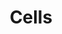 ---
draft: false
title: Cells
content:
  id: cells
  name: Cells
  logo: /images/applications/documentation/cells/logo.png
  website: https://pydio.com/en
  iframe_website: /website-iframe/applications/documentation/cells
  dashboardImage: /images/applications/documentation/cells/screenshot-1.png
  short_description: Pydio Cells is the Document Sharing, Management, and Collaboration platform.
  description: Pydio Cells is the Document Sharing, Management, and Collaboration platform. it gives you full control of your documents and files – combining fast performance, huge file transfer sizes, granular security, and advanced workflow automation in a single, powerful platform.
  features:
    - title: Pydio Cells Document Sharing & Collaboration
      description: Pydio Cells is an open-core, self-hosted Document Sharing and Collaboration platform (DSC) specifically designed for organizations that need advanced document sharing and collaboration without security trade-offs or compliance issues.
    - title: Collaborate Efficiently
      description: Work together in real-time on all common document formats directly in your browser, using Collabora Online Office Suite or OnlyOffice. Create your own collaboration spaces. Invite people to join, and share documents between them. Realtime chat right in Pydio no need for side channels or DM software.
    - title: Centralize Document Access
      description: Centralize your files in easy-to-organize Workspaces and Cells then access your data from any device. Share files and folders securely with internal or external collaborators in just a few clicks.
    - title: Designed for Security
      description: Safe and simple authentication-based with almost any enterprise SSO via OpenID Connect. Define and assign access rules per user or groups, based on IP addresses, location, time, and more.
  screenshots:
    - /images/applications/documentation/cells/screenshot-1.png
    - /images/applications/documentation/cells/screenshot-2.png
---